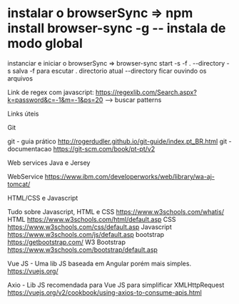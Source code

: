 # instalar o browserSync => npm install browser-sync -g -- instala de modo global

instanciar e iniciar o browserSync =>  browser-sync start -s -f . --directory          -s salva -f para escutar . directorio atual --directory ficar ouvindo os arquivos


Link de regex com javascript: https://regexlib.com/Search.aspx?k=password&c=-1&m=-1&ps=20 --> buscar patterns


Links úteis


Git

git - guia prático http://rogerdudler.github.io/git-guide/index.pt_BR.html
git - documentacao https://git-scm.com/book/pt-pt/v2



Web services Java e Jersey

WebService https://www.ibm.com/developerworks/web/library/wa-aj-tomcat/



HTML/CSS e Javascript

Tudo sobre Javascript, HTML e CSS https://www.w3schools.com/whatis/
HTML https://www.w3schools.com/html/default.asp
CSS https://www.w3schools.com/css/default.asp
Javascript https://www.w3schools.com/js/default.asp
bootstrap https://getbootstrap.com/
W3 Bootstrap  https://www.w3schools.com/bootstrap/default.asp
 
Vue JS - Uma lib JS baseada em Angular porém mais simples. https://vuejs.org/

Axio - Lib JS recomendada para Vue JS para simplificar XMLHttpRequest https://vuejs.org/v2/cookbook/using-axios-to-consume-apis.html
